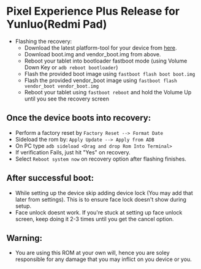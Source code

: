 
# Pixel Experience Plus Release for Yunluo(Redmi Pad)

- Flashing the recovery: 
    - Download the latest platform-tool for your device from [here](https://developer.android.com/tools/releases/platform-tools).
    - Download boot.img and vendor_boot.img from above.
    - Reboot your tablet into bootloader fastboot mode (using Volume Down Key or ```adb reboot bootloader```)
    - Flash the provided boot image using ```fastboot flash boot boot.img```
    - Flash the provided vendor_boot image using ```fastboot flash vendor_boot vendor_boot.img```
    - Reboot your tablet using ```fastboot reboot``` and hold the Volume Up until you see the recovery screen

## Once the device boots into recovery:
- Perform a factory reset by ```Factory Reset --> Format Date```
- Sideload the rom by: ```Apply Update --> Apply from ADB```
- On PC type ```adb sideload <Drag and drop Rom Into Terminal>```
- If verification Fails, just hit "Yes" on recovery.
- Select ```Reboot system now``` on recovery option after flashing finishes.

## After successful boot:
 - While setting up the device skip adding device lock (You may add that later from settings). This is to ensure face lock doesn't show during setup.
- Face unlock doesnt work. If you're stuck at setting up face unlock screen, keep doing it 2-3 times until you get the cancel option.

## Warning:
- You are using this ROM at your own will, hence you are soley responsible for any damage that you may inflict on you device or you.
